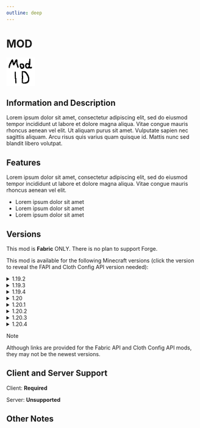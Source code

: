 ```yaml
---
outline: deep
---
```


<div id="mod-header">

# MOD

<img src="./_assets/icon.png" width='75px' height='75px' draggable="false" class="mod-icon" />

</div>

## Information and Description

Lorem ipsum dolor sit amet, consectetur adipiscing elit, sed do eiusmod tempor incididunt ut labore et dolore magna aliqua. Vitae congue mauris rhoncus aenean vel elit. Ut aliquam purus sit amet. Vulputate sapien nec sagittis aliquam. Arcu risus quis varius quam quisque id. Mattis nunc sed blandit libero volutpat.

## Features

Lorem ipsum dolor sit amet, consectetur adipiscing elit, sed do eiusmod tempor incididunt ut labore et dolore magna aliqua. Vitae congue mauris rhoncus aenean vel elit.

- Lorem ipsum dolor sit amet
- Lorem ipsum dolor sit amet
- Lorem ipsum dolor sit amet

## Versions

This mod is **Fabric** ONLY.  There is no plan to support Forge.

This mod is available for the following Minecraft versions (click the version to reveal the FAPI and Cloth Config API version needed):

<details>
<summary>1.19.2</summary>
  
- Fabric API version: <a href="https://modrinth.com/mod/fabric-api/version/0.77.0+1.19.2" target="_blank"> 0.77.0+1.19.2 </a>

- Cloth Config API version: <a href="https://modrinth.com/mod/cloth-config/version/8.3.115+fabric" target="_blank"> 8.3.115 </a>

</details>

<details>
<summary>1.19.3</summary>
  
- Fabric API version: <a href="https://modrinth.com/mod/fabric-api/version/0.76.1+1.19.3" target="_blank"> 0.76.1+1.19.3 </a>

- Cloth Config API version: <a href="https://modrinth.com/mod/cloth-config/version/9.1.104+fabric" target="_blank"> 9.1.104 </a>

</details>

<details>
<summary>1.19.4</summary>
  
- Fabric API version: <a href="https://modrinth.com/mod/fabric-api/version/0.87.2+1.19.4" target="_blank"> 0.87.2+1.19.4 </a>

- Cloth Config API version: <a href="https://modrinth.com/mod/cloth-config/version/10.1.117+fabric" target="_blank"> 10.1.117 </a>

</details>

<details>
<summary>1.20</summary>

- Fabric API version: <a href="https://modrinth.com/mod/fabric-api/version/0.83.0+1.20" target="_blank"> 0.83.0+1.20 </a>

- Cloth Config API version: <a href="https://modrinth.com/mod/cloth-config/version/11.1.118+fabric" target="_blank"> 11.1.118 </a>

</details>

<details>
<summary>1.20.1</summary>

- Fabric API version: <a href="https://modrinth.com/mod/fabric-api/version/0.91.0+1.20.1" target="_blank"> 0.91.0+1.20.1 </a>

- Cloth Config API version: <a href="https://modrinth.com/mod/cloth-config/version/11.1.118+fabric" target="_blank"> 11.1.118 </a>

</details>

<details>
<summary>1.20.2</summary>

- Fabric API version: <a href="https://modrinth.com/mod/fabric-api/version/0.91.6+1.20.2" target="_blank"> 0.91.2+1.20.2 </a>

- Cloth Config API version: <a href="https://modrinth.com/mod/cloth-config/version/12.0.119+fabric" target="_blank"> 12.0.119 </a>

</details>

<details>
<summary>1.20.3</summary>

- Fabric API version: <a href="https://modrinth.com/mod/fabric-api/version/0.91.1+1.20.3" target="_blank"> 0.91.1+1.20.3 </a>

- Cloth Config API version: <a href="https://modrinth.com/mod/cloth-config/version/13.0.121+fabric" target="_blank"> 13.0.121 </a>

</details>

<details>
<summary>1.20.4</summary>

- Fabric API version: <a href="https://modrinth.com/mod/fabric-api/versions?g=1.20.4&c=release" target="_blank"> 0.95.3+1.20.4 </a>

- Cloth Config API version: <a href="https://modrinth.com/mod/cloth-config/version/13.0.121+fabric" target="_blank"> 13.0.121 </a>

</details>

> [!NOTE]
> Although links are provided for the Fabric API and Cloth Config API mods, they may not be the newest versions.

## Client and Server Support

Client: **Required**

Server: **Unsupported**

## Other Notes  